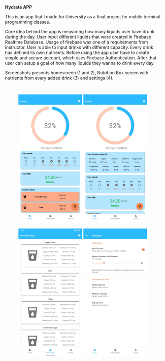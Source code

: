 **Hydrate APP**

This is an app that I made for University as a final project for mobile terminal programming classes. 

Core idea behind the app is measuring how many liquids user have drunk during the day. User input different liquids that were created in Firebase Realtime Database. Usage of firebase was one of a requirements from instructor. User is able to input drinks with different capacity. Every drink has defined its own nutrients. Before using the app user have to create simple and secure account, which uses Firebase Authentication. After that user can setup a goal of how many liquids they wanna to drink every day.

Screenshots presents homescreen (1 and 2), Nutrition Box screen with nutrients from every added drink (3) and settings (4).

<br><center><img src="Screenshots/1.jpg" width="207" height="414"> <img src="Screenshots/2.jpg" width="207" height="414"></center>
<br><center><img src="Screenshots/3.jpg" width="207" height="414"> <img src="Screenshots/4.jpg" width="207" height="414"></center>
